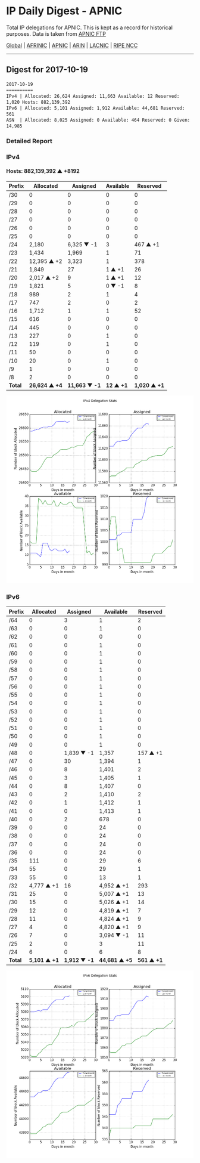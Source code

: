 # IP Daily Digest - APNIC

Total IP delegations for APNIC. This is kept as a record for historical purposes. Data is taken from [APNIC FTP](https://ftp.apnic.net/)

[Global](https://github.com/csmets/IP-Daily-Digest) | [AFRINIC](https://github.com/csmets/IP-Daily-Digest/tree/master/archives/AFRINIC) | [APNIC](https://github.com/csmets/IP-Daily-Digest/tree/master/archives/APNIC) | [ARIN](https://github.com/csmets/IP-Daily-Digest/tree/master/archives/ARIN) | [LACNIC](https://github.com/csmets/IP-Daily-Digest/tree/master/archives/LACNIC) | [RIPE NCC](https://github.com/csmets/IP-Daily-Digest/tree/master/archives/RIPE_NCC)

---

## Digest for 2017-10-19
```
2017-10-19
==========
IPv4 | Allocated: 26,624 Assigned: 11,663 Available: 12 Reserved: 1,020 Hosts: 882,139,392
IPv6 | Allocated: 5,101 Assigned: 1,912 Available: 44,681 Reserved: 561
ASN  | Allocated: 8,025 Assigned: 0 Available: 464 Reserved: 0 Given: 14,985
```

### Detailed Report

### IPv4

#### Hosts: **882,139,392 ▲ +8192**

| Prefix | Allocated | Assigned | Available | Reserved |
| ----- | ----- | ----- | ----- | ----- |
| /30 | 0 | 0 | 0 | 0 |
| /29 | 0 | 0 | 0 | 0 |
| /28 | 0 | 0 | 0 | 0 |
| /27 | 0 | 0 | 0 | 0 |
| /26 | 0 | 0 | 0 | 0 |
| /25 | 0 | 0 | 0 | 0 |
| /24 | 2,180 | 6,325 ▼ -1 | 3 | 467 ▲ +1 |
| /23 | 1,434 | 1,969 | 1 | 71 |
| /22 | 12,395 ▲ +2 | 3,323 | 1 | 378 |
| /21 | 1,849 | 27 | 1 ▲ +1 | 26 |
| /20 | 2,017 ▲ +2 | 9 | 1 ▲ +1 | 12 |
| /19 | 1,821 | 5 | 0 ▼ -1 | 8 |
| /18 | 989 | 2 | 1 | 4 |
| /17 | 747 | 2 | 0 | 2 |
| /16 | 1,712 | 1 | 1 | 52 |
| /15 | 616 | 0 | 0 | 0 |
| /14 | 445 | 0 | 0 | 0 |
| /13 | 227 | 0 | 1 | 0 |
| /12 | 119 | 0 | 1 | 0 |
| /11 | 50 | 0 | 0 | 0 |
| /10 | 20 | 0 | 1 | 0 |
| /9 | 1 | 0 | 0 | 0 |
| /8 | 2 | 0 | 0 | 0 |
| **Total** | **26,624 ▲ +4** | **11,663 ▼ -1** | **12 ▲ +1** | **1,020 ▲ +1** |

![ipv4-stats](ipv4-figure.png)

### IPv6

| Prefix | Allocated | Assigned | Available | Reserved |
| ----- | ----- | ----- | ----- | ----- |
| /64 | 0 | 3 | 1 | 2 |
| /63 | 0 | 0 | 1 | 0 |
| /62 | 0 | 0 | 0 | 0 |
| /61 | 0 | 0 | 1 | 0 |
| /60 | 0 | 0 | 1 | 0 |
| /59 | 0 | 0 | 1 | 0 |
| /58 | 0 | 0 | 1 | 0 |
| /57 | 0 | 0 | 1 | 0 |
| /56 | 0 | 0 | 1 | 0 |
| /55 | 0 | 0 | 1 | 0 |
| /54 | 0 | 0 | 1 | 0 |
| /53 | 0 | 0 | 1 | 0 |
| /52 | 0 | 0 | 1 | 0 |
| /51 | 0 | 0 | 1 | 0 |
| /50 | 0 | 0 | 1 | 0 |
| /49 | 0 | 0 | 1 | 0 |
| /48 | 0 | 1,839 ▼ -1 | 1,357 | 157 ▲ +1 |
| /47 | 0 | 30 | 1,394 | 1 |
| /46 | 0 | 8 | 1,401 | 2 |
| /45 | 0 | 3 | 1,405 | 1 |
| /44 | 0 | 8 | 1,407 | 0 |
| /43 | 0 | 2 | 1,410 | 2 |
| /42 | 0 | 1 | 1,412 | 1 |
| /41 | 0 | 0 | 1,413 | 1 |
| /40 | 0 | 2 | 678 | 0 |
| /39 | 0 | 0 | 24 | 0 |
| /38 | 0 | 0 | 24 | 0 |
| /37 | 0 | 0 | 24 | 0 |
| /36 | 0 | 0 | 24 | 0 |
| /35 | 111 | 0 | 29 | 6 |
| /34 | 55 | 0 | 29 | 1 |
| /33 | 55 | 0 | 13 | 1 |
| /32 | 4,777 ▲ +1 | 16 | 4,952 ▲ +1 | 293 |
| /31 | 25 | 0 | 5,007 ▲ +1 | 13 |
| /30 | 15 | 0 | 5,026 ▲ +1 | 14 |
| /29 | 12 | 0 | 4,819 ▲ +1 | 7 |
| /28 | 11 | 0 | 4,824 ▲ +1 | 9 |
| /27 | 4 | 0 | 4,820 ▲ +1 | 9 |
| /26 | 7 | 0 | 3,094 ▼ -1 | 11 |
| /25 | 2 | 0 | 3 | 11 |
| /24 | 6 | 0 | 6 | 8 |
| **Total** | **5,101 ▲ +1** | **1,912 ▼ -1** | **44,681 ▲ +5** | **561 ▲ +1** |

![ipv6-stats](ipv6-figure.png)